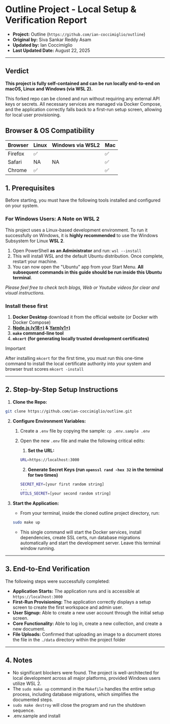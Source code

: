 # Outline Project - Local Setup & Verification Report

- **Project:** Outline (`https://github.com/ian-coccimiglio/outline`)
- **Original by:** Siva Sankar Reddy Asam
- **Updated by:** Ian Coccimiglio
- **Last Updated Date:** August 22, 2025

---

## Verdict

**This project is fully self-contained and can be run locally end-to-end on macOS, Linux and Windows (via WSL 2).**

This forked repo can be cloned and run without requiring any external API keys or secrets. All necessary services are managed via Docker Compose, and the application correctly falls back to a first-run setup screen, allowing for local user provisioning.

## Browser & OS Compatibility

| Browser | Linux | Windows via WSL2 | Mac |
|---------|-------|------------------|-----|
| Firefox |  ✅   |                  | ✅  |
| Safari  |  NA   |  NA              | ✅  |
| Chrome  |  ✅   |                  | ✅  |

## 1. Prerequisites

Before starting, you must have the following tools installed and configured on your system.

### **For Windows Users: A Note on WSL 2**

This project uses a Linux-based development environment. To run it successfully on Windows, it is **highly recommended** to use the Windows Subsystem for Linux **WSL 2**.

1. Open PowerShell **as an Administrator** and run: `wsl --install`
2. This will install WSL and the default Ubuntu distribution. Once complete, restart your machine.
3. You can now open the "Ubuntu" app from your Start Menu. **All subsequent commands in this guide should be run inside this Ubuntu terminal**.

_Please feel free to check tech blogs, Web or Youtube videos for clear and visual instructions._

### Install these first

1. **Docker Desktop** download it from the official website (or Docker with Docker Compose)
2. **[Node.js (v18+)](https://nodejs.org/en/download) & [Yarn(v1+)](https://yarnpkg.com/getting-started/install)**
3. **`make` command-line tool**
4. **`mkcert`** **(for generating locally trusted development certificates)**

> [!IMPORTANT]
> After installing `mkcert` for the first time, you must run this one-time command to install the local certificate authority into your system and browser trust scores `mkcert -install`

---

## 2. Step-by-Step Setup Instructions

1. **Clone the Repo:**

```bash
git clone https://github.com/ian-coccimiglio/outline.git
```

2. **Configure Environment Variables:**
   1. Create a `.env` file by copying the sample: `cp .env.sample .env`
   2. Open the new `.env` file and make the following critical edits:
      1. **Set the URL:**

      ```bash
      URL=https://localhost:3000
      ```

      2. **Generate Secret Keys (run `openssl rand -hex 32` in the terminal for two times)**

      ```bash
      SECRET_KEY=[your first random string]
      ...
      UTILS_SECRET=[your second random string]
      ```

3. **Start the Application:**
   - From your terminal, inside the cloned outline project directory, run:

   ```bash
   sudo make up
   ```

   - This single command will start the Docker services, install dependencies, create SSL certs, run database migrations automatically and start the development server. Leave this terminal window running.

---

## 3. End-to-End Verification

The following steps were successfully completed:

- **Application Starts:** The application runs and is accessible at `https://localhost:3000`
- **First-Run Provisioning:** The application correctly displays a setup screen to create the first workspace and admin user.
- **User Signup:** Able to create a new user account through the initial setup screen.
- **Core Functionality:** Able to log in, create a new collection, and create a new document.
- **File Uploads:** Confirmed that uploading an image to a document stores the file in the `./data` directory within the project folder

---

## 4. Notes

- No significant blockers were found. The project is well-architected for local development across all major platforms, provided Windows users utilize WSL 2.
- The `sudo make up` command in the `Makefile` handles the entire setup process, including database migrations, which simplifies the documented steps.
- `sudo make destroy` will close the program and run the shutdown sequence.
- .env.sample and install